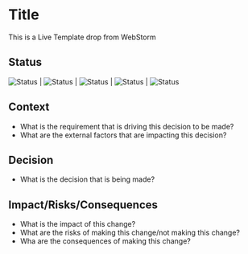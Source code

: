 # Title
This is a Live Template drop from WebStorm

## Status

![Status](https://img.shields.io/badge/status-accepted-green) | ![Status](https://img.shields.io/badge/status-proposed-yellow) | ![Status](https://img.shields.io/badge/status-canceled-red) | ![Status](https://img.shields.io/badge/status-deprecated-gray) | ![Status](https://img.shields.io/badge/status-superceded-gray)

## Context

* What is the requirement that is driving this decision to be made?
* What are the external factors that are impacting this decision?

## Decision

* What is the decision that is being made?

## Impact/Risks/Consequences

* What is the impact of this change?
* What are the risks of making this change/not making this change?
* Wha are the consequences of making this change?